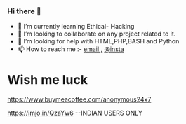 ### Hi there 👋


- 🌱 I’m currently learning Ethical- Hacking
- 👯 I’m looking to collaborate on any project related to it.
- 🤔 I’m looking for help with HTML,PHP,BASH and Python
- 📫 How to reach me :- 
                       [email ,](Anonymous24x7.in@protonmail.com)
                       [@insta](https://www.instagram.com/anonymous_ashterix/)


# Wish me luck
https://www.buymeacoffee.com/anonymous24x7

https://imjo.in/QzaYw6   --INDIAN USERS ONLY
